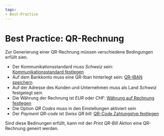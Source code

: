 ```yaml
---
tags:
- Best-Practice
---
```

# Best Practice: QR-Rechnung

Zur Generierung einer QR-Rechnung müssen verschiedene Bedingungen erfüllt sien.

* Der Kommunikationsstandard muss *Schweiz* sein: [Kommunikationsstandard festlegen](Finanzen.md#Kommunikationsstandard%20festlegen)
* Auf dem Bankkonto muss eine QR-Iban hinterlegt sein: [QR-IBAN speichern](Finanzen.md#QR-IBAN%20speichern)
* Auf der Adresse des Kunden und Unternehmen muss als Land *Schweiz* festgelegt sein
* Die Währung der Rechnung ist *EUR* oder *CHF*: [Währung auf Rechnung festlegen](Finanzen.md#Währung%20auf%20Rechnung%20festlegen)
* Die Option *QR Codes* muss in den Einstellungen aktiviert sein
* Der *Payment QR-code* ist *Swiss QR bill*: [QR-Code Zahlungstyp festlegen](Finanzen.md#QR-Code%20Zahlungstyp%20festlegen)

Sind diese Bedinungen erfüllt, kann mit der *Print QR-Bill* Aktion eine QR-Rechnung geneirt werden. 